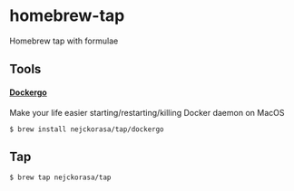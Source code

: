 # homebrew-tap
Homebrew tap with formulae

## Tools

#### [Dockergo](https://github.com/nejckorasa/mac-docker-go) 

  Make your life easier starting/restarting/killing Docker daemon on MacOS
  
```
$ brew install nejckorasa/tap/dockergo
```

## Tap

```
$ brew tap nejckorasa/tap
```
